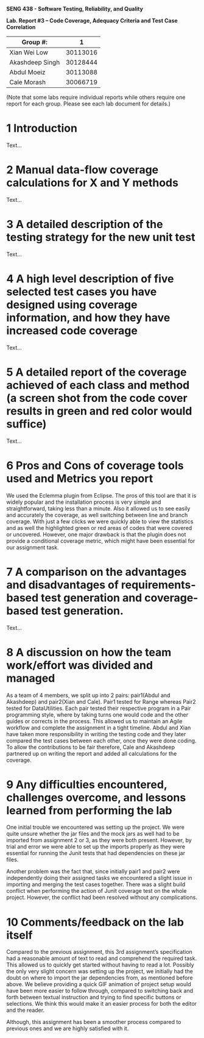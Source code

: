 **SENG 438 - Software Testing, Reliability, and Quality**

**Lab. Report #3 – Code Coverage, Adequacy Criteria and Test Case Correlation**

| Group \#:      |  1   |
| -------------- | --- |
| Xian Wei Low    |30113016|
| Akashdeep Singh |30128444|
| Abdul Moeiz     |30113088|
| Cale Morash     |30066719|


(Note that some labs require individual reports while others require one report
for each group. Please see each lab document for details.)

# 1 Introduction

Text…

# 2 Manual data-flow coverage calculations for X and Y methods

Text…

# 3 A detailed description of the testing strategy for the new unit test

Text…

# 4 A high level description of five selected test cases you have designed using coverage information, and how they have increased code coverage

Text…

# 5 A detailed report of the coverage achieved of each class and method (a screen shot from the code cover results in green and red color would suffice)

Text…

# 6 Pros and Cons of coverage tools used and Metrics you report

We used the Eclemma plugin from Eclipse. The pros of this tool are that it is widely popular and the installation process is very simple and straightforward, taking less than a minute. Also it allowed us to see easily and accurately the coverage, as well switching between line and branch coverage. With just a few clicks we were quickly able to view the statistics and as well the highlighted green or red areas of codes that were covered or uncovered.
However, one major drawback is that the plugin does not provide a conditional coverage metric, which might have been essential for our assignment task.


# 7 A comparison on the advantages and disadvantages of requirements-based test generation and coverage-based test generation.

Text…

# 8 A discussion on how the team work/effort was divided and managed

As a team of 4 members, we split up into 2 pairs: pair1(Abdul and Akashdeep) and pair2(Xian and Cale). Pair1 tested for Range whereas Pair2 tested for DataUtilities.
Each pair tested their respective program in a Pair programming style, where by taking turns one would code and the other guides or corrects in the process.
This allowed us to maintain an Agile workflow and complete the assignment in a tight timeline. Abdul and Xian have taken more responsibility in writing the testing code and they later compared the test cases between each other, once they were done coding. To allow the contributions to be fair therefore, Cale and Akashdeep partnered up on writing the report and added all calculations for the coverage.


# 9 Any difficulties encountered, challenges overcome, and lessons learned from performing the lab

One initial trouble we encountered was setting up the project. We were quite unsure whether the jar files and the mock jars as well had to be imported from assignment 2 or 3, as they were both present. However, by trial and error we were able to set up the imports properly as they were essential for running the Junit tests that had dependencies on these jar files.

Another problem was the fact that, since initially pair1 and pair2 were independently doing their assigned tasks we encountered a slight issue in importing and merging the test cases together. There was a slight build conflict when performing the action of Junit coverage test on the whole project. However, the conflict had been resolved without any complications.


# 10 Comments/feedback on the lab itself

Compared to the previous assignment, this 3rd assignment’s specification had a reasonable amount of text to read and comprehend the required task. This allowed us to quickly get started without having to read a lot.
Possibly the only very slight concern was setting up the project, we initially had the doubt on where to import the jar dependencies from, as mentioned before above. We believe providing a quick GIF animation of project setup would have been more easier to follow through, compared to switching back and forth between textual instruction and trying to find specific buttons or selections. We think this would make it an easier process for both the editor and the reader.

Although, this assignment has been a smoother process compared to previous ones and we are highly satisfied with it. 

